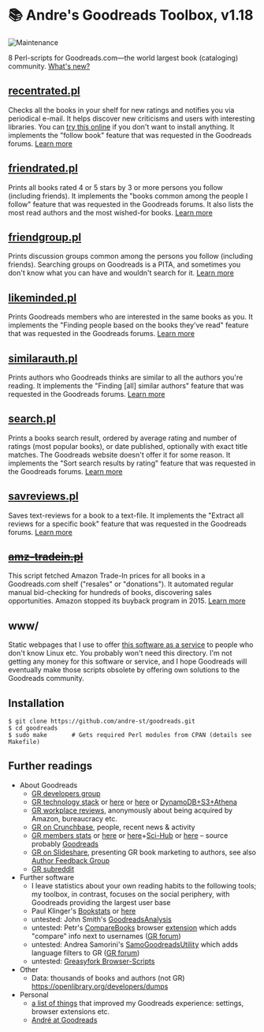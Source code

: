 # :books: Andre's Goodreads Toolbox, v1.18

![Maintenance](https://img.shields.io/maintenance/yes/2019.svg)

8 Perl-scripts for Goodreads.com—the world largest book (cataloging) community. [What's new?](CHANGELOG.md)


## [recentrated.pl](recentrated.md)

Checks all the books in your shelf for new ratings and notifies you
via periodical e-mail. It helps discover new criticisms and users with interesting 
libraries. You can [try this online](https://andre-st.github.io/goodreads/) if you 
don't want to install anything.
It implements the "follow book" feature that was requested in the Goodreads forums. 
[Learn more](recentrated.md)


## [friendrated.pl](friendrated.md)

Prints all books rated 4 or 5 stars by 3 or more persons you follow (including friends). 
It implements the "books common among the people I follow" feature that was requested 
in the Goodreads forums. It also lists the most read authors and the most wished-for books.
[Learn more](friendrated.md)


## [friendgroup.pl](friendgroup.md)

Prints discussion groups common among the persons you follow (including friends).
Searching groups on Goodreads is a PITA, and sometimes you don't know what you can have 
and wouldn't search for it. [Learn more](friendgroup.md)


## [likeminded.pl](likeminded.md)

Prints Goodreads members who are interested in the same books as you.
It implements the "Finding people based on the books they've read"
feature that was requested in the Goodreads forums.
[Learn more](likeminded.md)


## [similarauth.pl](similarauth.md)

Prints authors who Goodreads thinks are similar to all the authors you're reading.
It implements the "Finding [all] similar authors" feature that was requested in the 
Goodreads forums.
[Learn more](similarauth.md)


## [search.pl](search.md)

Prints a books search result, ordered by average rating and number of ratings 
(most popular books), or date published, optionally with exact title matches. 
The Goodreads website doesn't offer it for some reason.
It implements the "Sort search results by rating" feature that was requested 
in the Goodreads forums.
[Learn more](search.md)


## [savreviews.pl](savreviews.md)

Saves text-reviews for a book to a text-file. It implements the "Extract all 
reviews for a specific book" feature that was requested in the Goodreads forums.
[Learn more](savreviews.md)


## ~~[amz-tradein.pl](amz-tradein.md)~~

This script fetched Amazon Trade-In prices for all books in a Goodreads.com
shelf ("resales" or "donations"). It automated regular manual bid-checking for 
hundreds of books, discovering sales opportunities. Amazon stopped its buyback 
program in 2015.
[Learn more](amz-tradein.md)


## www/

Static webpages that I use to offer [this software as a service](https://andre-st.github.io/goodreads/) 
to people who don't know Linux etc. 
You probably won't need this directory.
I'm not getting any money for this software or service, 
and I hope Goodreads will eventually make those scripts obsolete
by offering own solutions to the Goodreads community.


## Installation

```console
$ git clone https://github.com/andre-st/goodreads.git
$ cd goodreads
$ sudo make       # Gets required Perl modules from CPAN (details see Makefile)
```


## Further readings

- About Goodreads
  - [GR developers group](https://www.goodreads.com/group/show/8095-goodreads-developers)
  - [GR technology stack](https://www.goodreads.com/jobs?id=597248#openPositions) or [here](https://www.glasswaves.co/selected_projects.txt) or [here](https://builtwith.com/goodreads.com) or [DynamoDB+S3+Athena](https://aws.amazon.com/blogs/big-data/how-goodreads-offloads-amazon-dynamodb-tables-to-amazon-s3-and-queries-them-using-amazon-athena/)
  - [GR workplace reviews](https://www.glassdoor.com/Reviews/Goodreads-Reviews-E684833.htm), anonymously about being acquired by Amazon, bureaucracy etc.
  - [GR on Crunchbase](https://www.crunchbase.com/organization/goodreads), people, recent news & activity 
  - [GR members stats](https://www.statista.com/search/?q=goodreads&qKat=search) or [here](https://qz.com/1106341/most-women-reading-self-help-books-are-getting-advice-from-men/) or [here](https://onlinelibrary.wiley.com/doi/abs/10.1002/asi.23733)+[Sci-Hub](https://twitter.com/scihub_love) or [here](https://book.pressbooks.com/chapter/goodreads-otis-chandler) – source probably [Goodreads](https://www.goodreads.com/about/us)
  - [GR on Slideshare](https://www.slideshare.net/GoodreadsPresentations/presentations), presenting GR book marketing to authors, see also [Author Feedback Group](https://www.goodreads.com/group/show/31471) 
  - [GR subreddit](https://www.reddit.com/r/goodreads/)
- Further software 
  - I leave statistics about your own reading habits to the following tools; my toolbox, in contrast, focuses on the social periphery, with Goodreads providing the largest user base
  - Paul Klinger's [Bookstats](https://github.com/PaulKlinger/Bookstats) or [here](https://almoturg.com/bookstats/)
  - untested: John Smith's [GoodreadsAnalysis](https://github.com/JohnSmithDev/GoodreadsAnalysis/blob/master/REPORTS.md)
  - untested: Petr's [CompareBooks](https://github.com/vatioz/GoodreadsUserCompare) browser [extension](https://chrome.google.com/webstore/detail/goodreads-compare-books/jcbnjaifalpejkcgfbpjbcmkfdildgpi) which adds "compare" info next to usernames ([GR forum](https://www.goodreads.com/topic/show/1259264?comment=182399130#comment_182399130))
  - untested: Andrea Samorini's [SamoGoodreadsUtility](https://github.com/asamorini/goodreads.utility) which adds language filters to GR ([GR forum](https://www.goodreads.com/topic/show/19375556?comment=188383878#comment_188383878))
  - untested: [Greasyfork Browser-Scripts](https://greasyfork.org/en/scripts/by-site/goodreads.com)
- Other
  - Data: thousands of books and authors (not GR) https://openlibrary.org/developers/dumps
- Personal
  - [a list of things](GOODTIPS.md) that improved my Goodreads experience: settings, browser extensions etc.
  - [André at Goodreads](https://www.goodreads.com/user/show/18418712-andr)
